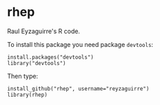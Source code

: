 rhep
====

Raul Eyzaguirre's R code.

To install this package you need package `devtools`:

```{r eval=F}
install.packages("devtools")
library("devtools")
```

Then type:

```{r eval=F}
install_github("rhep", username="reyzaguirre")
library(rhep)
```
